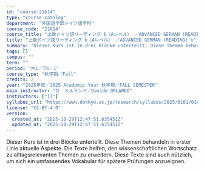 ```yaml
---
id: "course:21614"
type: "course-catalog"
department: "外国語学部ドイツ語学科"
course_code: "21614"
course_title: "上級ドイツ語リーディング b（Aレベル） ／ADVANCED GERMAN (READING) b"
title: "上級ドイツ語リーディング b（Aレベル） ／ADVANCED GERMAN (READING) b"
summary: "Dieser Kurs ist in drei Blöcke unterteilt. Diese Themen behandeln in erster Linie aktuelle Aspekte. Die Texte helfen, de…"
tags: []
campus: ""
term: ""
period: "木1／Thu 1"
course_type: "秋学期／Fall"
credits: 2
year: "2025年度／2025 Academic Year 秋学期／FALL SEMESTER"
main_instructor: "Ｄ．オルランド／Davide ORLANDO"
instructors: ["[]"]
syllabus_url: "https://www.dokkyo.ac.jp/research/syllabus/2025/0101/0101_21614_ja_JP.html"
license: "CC-BY-4.0"
version:
  created_at: "2025-10-29T12:47:51.635451Z"
  updated_at: "2025-10-29T12:47:51.635451Z"
---
```

Dieser Kurs ist in drei Blöcke unterteilt. Diese Themen behandeln in erster Linie aktuelle Aspekte. Die Texte helfen, den wissenschaftlichen Wortschatz zu alltagsrelevanten Themen zu erweitern. Diese Texte sind auch nützlich, um sich ein umfassendes Vokabular für spätere Prüfungen anzueignen.

